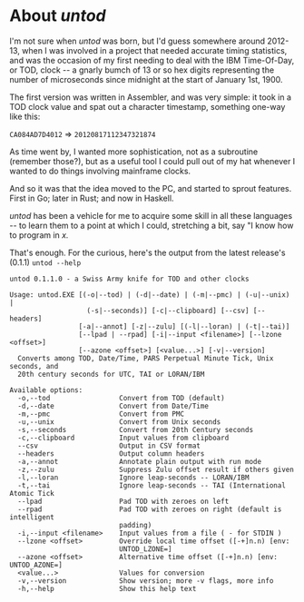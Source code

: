 # About *untod*

I'm not sure when *untod* was born, but I'd guess somewhere around 2012-13,
when I was involved in a project that needed accurate timing statistics,
and was the occasion of my first needing to deal with the IBM Time-Of-Day, 
or TOD, clock -- a gnarly bumch of 13 or so hex digits representing 
the number of microseconds since midnight at the start 
of January 1st, 1900.

The first version was written in Assembler, and was very simple: 
it took in a TOD clock value and spat out a character timestamp, 
something one-way like this:

`CA084AD7D4012` => `20120817112347321874`

As time went by, I wanted more sophistication, 
not as a subroutine (remember those?), 
but as a useful tool I could pull out of my hat 
whenever I wanted to do things involving mainframe clocks.

And so it was that the idea moved to the PC, 
and started to sprout features.
First in Go; later in Rust; and now in Haskell.

*untod* has been a vehicle for me to acquire some skill 
in all these languages -- to learn them to a point at which I could, stretching a bit, say "I know how to program in *x.*

That's enough. For the curious, 
here's the output from the latest release's (0.1.1) `untod --help` 

```
untod 0.1.1.0 - a Swiss Army knife for TOD and other clocks

Usage: untod.EXE [(-o|--tod) | (-d|--date) | (-m|--pmc) | (-u|--unix) | 
                   (-s|--seconds)] [-c|--clipboard] [--csv] [--headers] 
                 [-a|--annot] [-z|--zulu] [(-l|--loran) | (-t|--tai)] 
                 [--lpad | --rpad] [-i|--input <filename>] [--lzone <offset>] 
                 [--azone <offset>] [<value...>] [-v|--version]
  Converts among TOD, Date/Time, PARS Perpetual Minute Tick, Unix seconds, and
  20th century seconds for UTC, TAI or LORAN/IBM

Available options:
  -o,--tod                 Convert from TOD (default)
  -d,--date                Convert from Date/Time
  -m,--pmc                 Convert from PMC
  -u,--unix                Convert from Unix seconds
  -s,--seconds             Convert from 20th Century seconds
  -c,--clipboard           Input values from clipboard
  --csv                    Output in CSV format
  --headers                Output column headers
  -a,--annot               Annotate plain output with run mode
  -z,--zulu                Suppress Zulu offset result if others given
  -l,--loran               Ignore leap-seconds -- LORAN/IBM
  -t,--tai                 Ignore leap-seconds -- TAI (International Atomic Tick
  --lpad                   Pad TOD with zeroes on left
  --rpad                   Pad TOD with zeroes on right (default is intelligent
                           padding)
  -i,--input <filename>    Input values from a file ( - for STDIN )
  --lzone <offset>         Override local time offset ([-+]n.n) [env:
                           UNTOD_LZONE=]
  --azone <offset>         Alternative time offset ([-+]n.n) [env: UNTOD_AZONE=]
  <value...>               Values for conversion
  -v,--version             Show version; more -v flags, more info
  -h,--help                Show this help text

```
